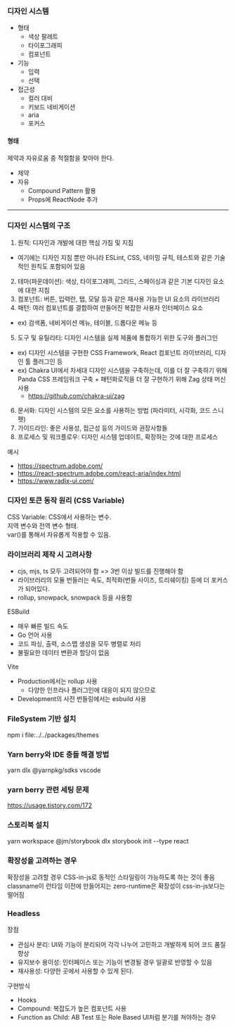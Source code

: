 ### 디자인 시스템

- 형태
  - 색상 팔레트
  - 타이포그래피
  - 컴포넌트
- 기능
  - 입력
  - 선택
- 접근성
  - 컬러 대비
  - 키보드 네비게이션
  - aria
  - 포커스

#### 형태

제약과 자유로움 중 적절함을 찾아야 한다.

- 제약
- 자유
  - Compound Pattern 활용
  - Props에 ReactNode 추가

---

### 디자인 시스템의 구조

1. 원칙: 디자인과 개발에 대한 핵심 가침 및 지침

- 여기에는 디자인 지침 뿐만 아니라 ESLint, CSS, 네이밍 규칙, 테스트와 같은 기술적인 원칙도 포함되어 있음

2. 테마(파운데이션): 색상, 타이포그래피, 그리드, 스페이싱과 같은 기본 디자인 요소에 대한 지침
3. 컴포넌트: 버튼, 입력란, 탭, 모달 등과 같은 재사용 가능한 UI 요소의 라이브러리
4. 패턴: 여러 컴포넌트를 결합하여 만들어진 복잡한 사용자 인터페이스 요소

- ex) 검색폼, 네비게이션 메뉴, 테이블, 드롭다운 메뉴 등

5. 도구 및 유틸리티: 디자인 시스템을 실제 제품에 통합하기 위한 도구와 플러그인

- ex) 디자인 시스템을 구현한 CSS Framework, React 컴포넌트 라이브러리, 디자인 툴 플러그인 등
- ex) Chakra UI에서 차세대 디자인 시스템을 구축하는데, 이를 더 잘 구축하기 위해 Panda CSS 프레임워크 구축 + 패턴화로직을 더 잘 구현하기 위해 Zag 상태 머신 사용
  - https://github.com/chakra-ui/zag

6. 문서화: 디자인 시스템의 모든 요소를 사용하는 방법 (파라미터, 시각화, 코드 스니펫)
7. 가이드라인: 좋은 사용성, 접근성 등의 가이드와 권장사항들
8. 프로세스 및 워크플로우: 디자인 시스템 업데이트, 확장하는 것에 대한 프로세스

예시

- https://spectrum.adobe.com/
- https://react-spectrum.adobe.com/react-aria/index.html
- https://www.radix-ui.com/

### 디자인 토큰 동작 원리 (CSS Variable)

CSS Variable: CSS에서 사용하는 변수.  
지역 변수와 전역 변수 형태.  
var()를 통해서 자유롭게 적용할 수 있음.

### 라이브러리 제작 시 고려사항

- cjs, mjs, ts 모두 고려되어야 함 => 3번 이상 빌드를 진행해야 함
- 라이브러리의 모듈 번들러는 속도, 최적화(번들 사이즈, 트리쉐이킹) 등에 더 포커스가 되어있다.
- rollup, snowpack, snowpack 등을 사용함

ESBuild

- 매우 빠른 빌드 속도
- Go 언어 사용
- 코드 파싱, 출력, 소스맵 생성을 모두 병렬로 처리
- 불필요한 데이터 변환과 할당이 없음

Vite

- Production에서는 rollup 사용
  - 다양한 인프라나 플러그인에 대응이 되지 않으므로
- Development의 사전 번들링에서는 esbuild 사용

### FileSystem 기반 설치

npm i file:../../packages/themes

### Yarn berry와 IDE 충돌 해결 방법

yarn dlx @yarnpkg/sdks vscode

### yarn berry 관련 세팅 문제

https://usage.tistory.com/172

### 스토리북 설치

yarn workspace @jm/storybook dlx storybook init --type react

### 확장성을 고려하는 경우
확장성을 고려할 경우 CSS-in-js로 동적인 스타일링이 가능하도록 하는 것이 좋음
classname이 런타임 이전에 만들어지는 zero-runtime은 확장성이 css-in-js보다는 떨어짐

### Headless
장점
- 관심사 분리: UI와 기능이 분리되어 각각 나누어 고민하고 개발하게 되어 코드 품질 향상
- 유지보수 용이성: 인터페이스 또는 기능이 변경될 경우 일괄로 반영할 수 있음
- 재사용성: 다양한 곳에서 사용할 수 있게 된다.

구현방식
- Hooks
- Compound: 복잡도가 높은 컴포넌트 사용
- Function as Child: AB Test 또는 Role Based UI처럼 분기를 쳐야하는 경우